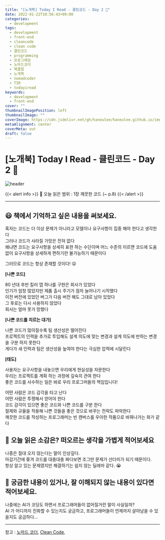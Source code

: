 ```yaml
---
title: "[노개북] Today I Read - 클린코드 - Day 2 📕"
date: 2022-01-22T10:56:43+09:00
categories:
  - development
tags:
  - development
  - front-end
  - cleancode
  - clean code
  - 클린코드
  - programming
  - 프로그래밍
  - 노마드코더
  - 북클럽
  - 노개북
  - nomadcoder
  - TIR
  - todayiread
keywords:
  - development
  - front-end
cover: ""
thumbnailImagePosition: left
thumbnailImage: ""
coverImage: https://cdn.jsdelivr.net/gh/haneulee/haneulee.github.io/img/post/book/book.png
metaAlignment: center
coverMeta: out
draft: false
---
```


<!--toc-->

<!--adsense-->

# [노개북] Today I Read - 클린코드 - Day 2 📕

![header](https://capsule-render.vercel.app/api?type=waving&color=auto&height=400&section=header&text=Today_I_read📚&fontSize=100&animation=twinkling)

{{< alert info >}}
🔖 오늘 읽은 범위 : 1장 깨끗한 코드 (~ p.8)
{{< /alert >}}

---

## 😃 **책에서 기억하고 싶은 내용을 써보세요.**

혹자는 코드는 더 이상 문제가 아니라고 모델이나 요구사항이 집중 해야 한다고 생각한다  
그러나 코드가 사라질 가망은 전혀 없다  
왜냐면 코드는 요구사항을 상세히 표현 하는 수단이며 어느 수준의 이르면 코드에 도움 없이 요구사항을 상세하게 편하기란 불가능하기 때문이다

그러므로 코드는 항상 존재할 것이다! 😮

**[나쁜 코드]**

80 년대 후반 킬러 앱 하나를 구현은 회사가 있었다  
인기가 엄청 많았지만 제품 출시 주기가 점차 늘어나기 시작했다  
이전 버전에 있었던 버그가 다음 버전 해도 그대로 남아 있었다  
그 후로는 다시 사용하지 않았다  
회사는 얼마 못가 망했다

**[나쁜 코드를 치르는 대가]**

나쁜 코드가 많아질수록 팀 생산성은 떨어진다  
프로젝트의 인력을 추가로 투입해도 설계 의도에 맞는 변경과 설계 의도에 반하는 변경을 구분 하지 못한다  
게다가 새 인력과 팀은 생산성을 높여야 한다는 극심한 압력에 시달린다

**[태도]**

사용자는 요구사항을 내놓으면 우리에게 현실성을 자문한다  
우리는 프로젝트를 계획 하는 과정에 깊숙히 관여 한다  
좋은 코드를 사수하는 일은 바로 우리 프로그머들의 책임입니다!

어떤 사람은 코드 감각을 타고 난다  
어떤 사람은 투쟁해서 얻어야 한다  
코드 감각이 있으면 좋은 코드와 나쁜 코드를 구분 한다  
절제와 규율을 적용해 나쁜 것들을 좋은 것으로 바꾸는 전략도 파악한다  
깨끗한 코드를 작성하는 프로그래머는 빈 캔버스를 우아한 작품으로 바꿔나가는 화가 같다

## 🤔 **오늘 읽은 소감은? 떠오르는 생각을 가볍게 적어보세요**

나중은 절대 오지 않는다는 말이 인상깊다.  
마감기간에 쫒겨 코드를 대충대충 짜다보면 조그만 문제가 산더미가 되기 때문이다.  
항상 알고 있는 문제였지만 해결하기는 쉽지 않는 딜레마 같다. 😭

## 🔎 **궁금한 내용이 있거나, 잘 이해되지 않는 내용이 있다면 적어보세요.**

나중에는 AI가 코딩도 하면서 프로그래머들이 없어질거란 말이 사실일까?  
AI 가 어디까지 진화할 수 있는지도 궁금하고, 프로그래머들이 언제까지 살아남을 수 있을지도 궁금하다...

---

참고 :
[노마드 코더](https://nomadcoders.co/),
[Clean Code](https://www.amazon.de/s?k=clean+code&language=en_GB&adgrpid=82416116576&gclid=CjwKCAiA0KmPBhBqEiwAJqKK4xEmgP0Qilu_Jqm-hLaN7NeZDM2RwUTtLRfh0Vnse08yK250y1Q9CRoCVNMQAvD_BwE&hvadid=394769215141&hvdev=c&hvlocint=1006094&hvlocphy=1009875&hvnetw=g&hvqmt=e&hvrand=9663709442593437821&hvtargid=kwd-301191331858&hydadcr=4258_1714682&tag=googdemozdesk-21&ref=pd_sl_8fm7hcj0n9_e),

